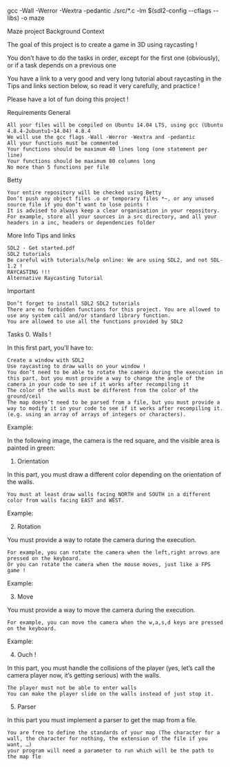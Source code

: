 
gcc -Wall -Werror -Wextra -pedantic ./src/*.c -lm $(sdl2-config --cflags --libs) -o maze

Maze project
Background Context

The goal of this project is to create a game in 3D using raycasting !

You don’t have to do the tasks in order, except for the first one (obviously), or if a task depends on a previous one

You have a link to a very good and very long tutorial about raycasting in the Tips and links section below, so read it very carefully, and practice !

Please have a lot of fun doing this project !

Requirements
General

    All your files will be compiled on Ubuntu 14.04 LTS, using gcc (Ubuntu 4.8.4-2ubuntu1~14.04) 4.8.4
    We will use the gcc flags -Wall -Werror -Wextra and -pedantic
    All your functions must be commented
    Your functions should be maximum 40 lines long (one statement per line)
    Your functions should be maximum 80 columns long
    No more than 5 functions per file

Betty

    Your entire repository will be checked using Betty
    Don’t push any object files .o or temporary files *~, or any unused source file if you don’t want to lose points !
    It is advised to always keep a clear organisation in your repository. For example, store all your sources in a src directory, and all your headers in a inc, headers or dependencies folder

More Info
Tips and links

    SDL2 - Get started.pdf
    SDL2 tutorials
    Be careful with tutorials/help online: We are using SDL2, and not SDL-1.2 !
    RAYCASTING !!!
    Alternative Raycasting Tutorial

Important

    Don’t forget to install SDL2 SDL2 tutorials
    There are no forbidden functions for this project. You are allowed to use any system call and/or standard library function.
    You are allowed to use all the functions provided by SDL2

Tasks
0. Walls !

In this first part, you’ll have to:

    Create a window with SDL2
    Use raycasting to draw walls on your window !
    You don’t need to be able to rotate the camera during the execution in this part, but you must provide a way to change the angle of the camera in your code to see if it works after recompiling it
    The color of the walls must be different from the color of the ground/ceil
    The map doesn’t need to be parsed from a file, but you must provide a way to modify it in your code to see if it works after recompiling it. (e.g. using an array of arrays of integers or characters).

Example:

In the following image, the camera is the red square, and the visible area is painted in green:

1. Orientation

In this part, you must draw a different color depending on the orientation of the walls.

    You must at least draw walls facing NORTH and SOUTH in a different color from walls facing EAST and WEST.

Example:

2. Rotation

You must provide a way to rotate the camera during the execution.

    For example, you can rotate the camera when the left,right arrows are pressed on the keyboard.
    Or you can rotate the camera when the mouse moves, just like a FPS game !

Example:

3. Move

You must provide a way to move the camera during the execution.

    For example, you can move the camera when the w,a,s,d keys are pressed on the keyboard.

Example:

4. Ouch !

In this part, you must handle the collisions of the player (yes, let’s call the camera player now, it’s getting serious) with the walls.

    The player must not be able to enter walls
    You can make the player slide on the walls instead of just stop it.

5. Parser

In this part you must implement a parser to get the map from a file.

    You are free to define the standards of your map (The character for a wall, the character for nothing, the extension of the file if you want, …)
    your program will need a parameter to run which will be the path to the map fle
